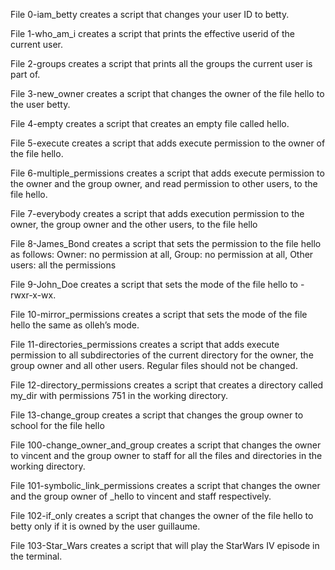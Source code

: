 File 0-iam_betty creates a script that changes your user ID to betty.



File 1-who_am_i creates a script that prints the effective userid of the current user.



File 2-groups creates a script that prints all the groups the current user is part of.



File 3-new_owner creates a script that changes the owner of the file hello to the user betty.



File 4-empty creates a script that creates an empty file called hello.



File 5-execute creates a script that adds execute permission to the owner of the file hello.



File 6-multiple_permissions creates a script that adds execute permission to the owner and the group owner, and read permission to other users, to the file hello.



File 7-everybody creates a script that adds execution permission to the owner, the group owner and the other users, to the file hello



File 8-James_Bond creates a script that sets the permission to the file hello as follows: Owner: no permission at all, Group: no permission at all, Other users: all the permissions



File 9-John_Doe creates a script that sets the mode of the file hello to -rwxr-x-wx.



File 10-mirror_permissions creates a script that sets the mode of the file hello the same as olleh’s mode.



File 11-directories_permissions creates a script that adds execute permission to all subdirectories of the current directory for the owner, the group owner and all other users. Regular files should not be changed.



File 12-directory_permissions creates  a script that creates a directory called my_dir with permissions 751 in the working directory.



File 13-change_group creates a script that changes the group owner to school for the file hello







File 100-change_owner_and_group creates a script that changes the owner to vincent and the group owner to staff for all the files and directories in the working directory.



File 101-symbolic_link_permissions creates a script that changes the owner and the group owner of _hello to vincent and staff respectively.





File 102-if_only creates a script that changes the owner of the file hello to betty only if it is owned by the user guillaume.





File 103-Star_Wars creates a script that will play the StarWars IV episode in the terminal.
